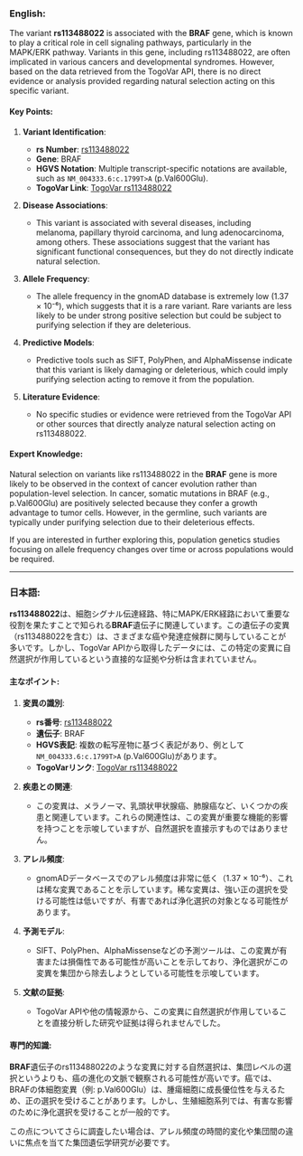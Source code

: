 ### English:
The variant **rs113488022** is associated with the **BRAF** gene, which is known to play a critical role in cell signaling pathways, particularly in the MAPK/ERK pathway. Variants in this gene, including rs113488022, are often implicated in various cancers and developmental syndromes. However, based on the data retrieved from the TogoVar API, there is no direct evidence or analysis provided regarding natural selection acting on this specific variant.

#### Key Points:
1. **Variant Identification**:
   - **rs Number**: [rs113488022](https://identifiers.org/dbsnp/rs113488022)
   - **Gene**: BRAF
   - **HGVS Notation**: Multiple transcript-specific notations are available, such as `NM_004333.6:c.1799T>A` (p.Val600Glu).
   - **TogoVar Link**: [TogoVar rs113488022](https://togovar.org/variant/rs113488022)

2. **Disease Associations**:
   - This variant is associated with several diseases, including melanoma, papillary thyroid carcinoma, and lung adenocarcinoma, among others. These associations suggest that the variant has significant functional consequences, but they do not directly indicate natural selection.

3. **Allele Frequency**:
   - The allele frequency in the gnomAD database is extremely low (1.37 × 10⁻⁶), which suggests that it is a rare variant. Rare variants are less likely to be under strong positive selection but could be subject to purifying selection if they are deleterious.

4. **Predictive Models**:
   - Predictive tools such as SIFT, PolyPhen, and AlphaMissense indicate that this variant is likely damaging or deleterious, which could imply purifying selection acting to remove it from the population.

5. **Literature Evidence**:
   - No specific studies or evidence were retrieved from the TogoVar API or other sources that directly analyze natural selection acting on rs113488022.

#### Expert Knowledge:
Natural selection on variants like rs113488022 in the **BRAF** gene is more likely to be observed in the context of cancer evolution rather than population-level selection. In cancer, somatic mutations in BRAF (e.g., p.Val600Glu) are positively selected because they confer a growth advantage to tumor cells. However, in the germline, such variants are typically under purifying selection due to their deleterious effects.

If you are interested in further exploring this, population genetics studies focusing on allele frequency changes over time or across populations would be required.

---

### 日本語:
**rs113488022**は、細胞シグナル伝達経路、特にMAPK/ERK経路において重要な役割を果たすことで知られる**BRAF**遺伝子に関連しています。この遺伝子の変異（rs113488022を含む）は、さまざまな癌や発達症候群に関与していることが多いです。しかし、TogoVar APIから取得したデータには、この特定の変異に自然選択が作用しているという直接的な証拠や分析は含まれていません。

#### 主なポイント:
1. **変異の識別**:
   - **rs番号**: [rs113488022](https://identifiers.org/dbsnp/rs113488022)
   - **遺伝子**: BRAF
   - **HGVS表記**: 複数の転写産物に基づく表記があり、例として`NM_004333.6:c.1799T>A` (p.Val600Glu)があります。
   - **TogoVarリンク**: [TogoVar rs113488022](https://togovar.org/variant/rs113488022)

2. **疾患との関連**:
   - この変異は、メラノーマ、乳頭状甲状腺癌、肺腺癌など、いくつかの疾患と関連しています。これらの関連性は、この変異が重要な機能的影響を持つことを示唆していますが、自然選択を直接示すものではありません。

3. **アレル頻度**:
   - gnomADデータベースでのアレル頻度は非常に低く（1.37 × 10⁻⁶）、これは稀な変異であることを示しています。稀な変異は、強い正の選択を受ける可能性は低いですが、有害であれば浄化選択の対象となる可能性があります。

4. **予測モデル**:
   - SIFT、PolyPhen、AlphaMissenseなどの予測ツールは、この変異が有害または損傷性である可能性が高いことを示しており、浄化選択がこの変異を集団から除去しようとしている可能性を示唆しています。

5. **文献の証拠**:
   - TogoVar APIや他の情報源から、この変異に自然選択が作用していることを直接分析した研究や証拠は得られませんでした。

#### 専門的知識:
**BRAF**遺伝子のrs113488022のような変異に対する自然選択は、集団レベルの選択というよりも、癌の進化の文脈で観察される可能性が高いです。癌では、BRAFの体細胞変異（例: p.Val600Glu）は、腫瘍細胞に成長優位性を与えるため、正の選択を受けることがあります。しかし、生殖細胞系列では、有害な影響のために浄化選択を受けることが一般的です。

この点についてさらに調査したい場合は、アレル頻度の時間的変化や集団間の違いに焦点を当てた集団遺伝学研究が必要です。